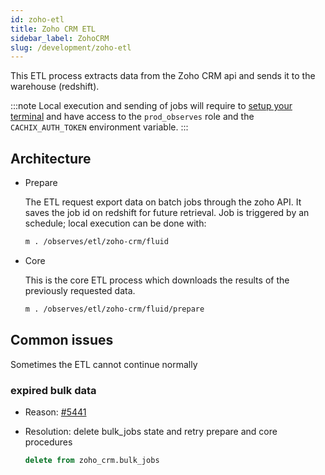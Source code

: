 ```yaml
---
id: zoho-etl
title: Zoho CRM ETL
sidebar_label: ZohoCRM
slug: /development/zoho-etl
---
```


This ETL process extracts data from the Zoho CRM api and sends it to
the warehouse (redshift).

:::note
Local execution and sending of jobs will require to
[setup your terminal](/development/setup/terminal) and have access to the
`prod_observes` role and the `CACHIX_AUTH_TOKEN` environment variable.
:::

## Architecture

- Prepare

    The ETL request export data on batch jobs through the zoho API. It saves
    the job id on redshift for future retrieval. Job is triggered by an
    schedule; local execution can be done with:

    ```bash
    m . /observes/etl/zoho-crm/fluid
    ```

- Core

    This is the core ETL process which downloads the results of the previously
    requested data.

    ```bash
    m . /observes/etl/zoho-crm/fluid/prepare
    ```

## Common issues

Sometimes the ETL cannot continue normally

### expired bulk data

- Reason: [#5441](https://gitlab.com/fluidattacks/universe/-/issues/5441)

- Resolution: delete bulk_jobs state and retry prepare and core procedures

    ```sql
    delete from zoho_crm.bulk_jobs
    ```

